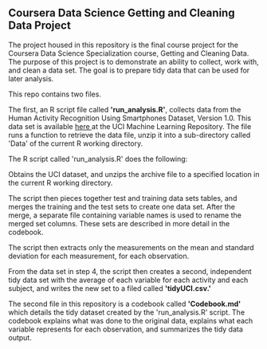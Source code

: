 <h2>Coursera Data Science Getting and Cleaning Data Project</h2>

The project housed in this repository is the final course project for the Coursera Data Science Specialization course, Getting and Cleaning Data. The purpose of this project is to demonstrate an ability to collect, work with, and clean a data set. The goal is to prepare tidy data that can be used for later analysis.

This repo contains two files. 

The first, an R script file called <b>'run_analysis.R'</b>, collects data from the Human Activity Recognition Using Smartphones Dataset, Version 1.0. This data set is available <a href="http://archive.ics.uci.edu/ml/datasets/Human+Activity+Recognition+Using+Smartphones">here </a> at the UCI Machine Learning Repository. The file runs a function to retrieve the data file, unzip it into a sub-directory called 'Data' of the current R working directory.

The R script called 'run_analysis.R' does the following:

Obtains the UCI dataset, and unzips the archive file to a specified location in the current R working directory.

The script then pieces together test and training data sets tables, and merges the training and the test sets to create one data set. After the merge, a separate file containing variable names is used to rename the merged set columns. These sets are described in more detail in the codebook.

The script then extracts only the measurements on the mean and standard deviation for each measurement, for each observation.

From the data set in step 4, the script then creates a second, independent tidy data set with the average of each variable for each activity and each subject, and writes the new set to a filed called <b>'tidyUCI.csv.'</b>

The second file in this repository is a codebook called <b>'Codebook.md'</b> which details the tidy dataset created by the 'run_analysis.R' script. The codebook explains what was done to the original data, explains what each variable represents for each observation, and summarizes the tidy data output.

